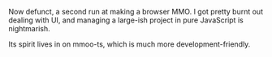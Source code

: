 Now defunct, a second run at making a browser MMO. I got pretty burnt out dealing with UI, and managing a large-ish project in pure JavaScript is nightmarish.

Its spirit lives in on mmoo-ts, which is much more development-friendly.
